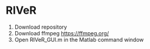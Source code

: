 # RIVeR

1) Download repository
2) Download ffmpeg https://ffmpeg.org/
3) Open RIVeR_GUI.m in the Matlab command window 

